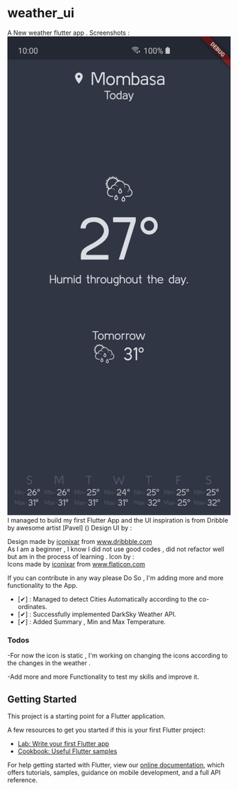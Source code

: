 # weather_ui

A New weather flutter app .
Screenshots :
<img src="screenshot1.jpg" width="720p" height="1080p" />
I managed to build my first Flutter App and the UI inspiration is from Dribble by awesome artist [Pavel] ()
Design UI by  : <div>Design made by <a href="https://dribbble.com/shots/4198066-Dailyui-Weather-App" title="Dribble">iconixar</a> from <a href="https://www.dribbble.com/" title="Dribbble">www.dribbble.com</a></div>
As I am a beginner , I know I did not use good codes , did not refactor well but am in the process of learning .
Icon by  : <div>Icons made by <a href="https://www.flaticon.com/authors/iconixar" title="iconixar">iconixar</a> from <a href="https://www.flaticon.com/" title="Flaticon">www.flaticon.com</a></div>

If you can contribute in any way please Do So , I'm adding more and more functionality to the App.

- [✔] : Managed to detect Cities Automatically according to the co-ordinates.
- [✔] : Successfully implemented DarkSky Weather API.
- [✔] : Added Summary , Min and Max Temperature.


### Todos
-For now the icon is static , I'm working on changing the icons according to the changes in the weather .

-Add more and more Functionality to test my skills and improve it.

## Getting Started

This project is a starting point for a Flutter application.

A few resources to get you started if this is your first Flutter project:

- [Lab: Write your first Flutter app](https://flutter.dev/docs/get-started/codelab)
- [Cookbook: Useful Flutter samples](https://flutter.dev/docs/cookbook)

For help getting started with Flutter, view our
[online documentation](https://flutter.dev/docs), which offers tutorials,
samples, guidance on mobile development, and a full API reference.
